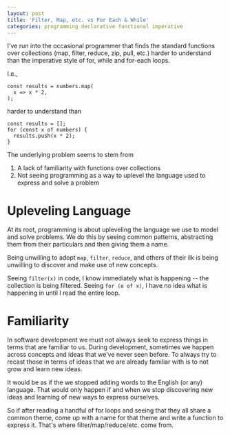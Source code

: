 ```yaml
---
layout: post
title: 'Filter, Map, etc. vs For Each & While'
categories: programming declarative functional imperative
---
```


I've run into the occasional programmer that finds the standard functions over collections (map, filter, reduce, zip, pull, etc.)
harder to understand than the imperative style of for, while and for-each loops.

I.e.,

```
const results = numbers.map(
  x => x * 2,
);
```

harder to understand than

```
const results = [];
for (const x of numbers) {
  results.push(x * 2);
}
```

The underlying problem seems to stem from

1. A lack of familiarity with functions over collections
2. Not seeing programming as a way to uplevel the language used to express and solve a problem

# Upleveling Language

At its root, programming is about upleveling the language we use to model and solve problems.
We do this by seeing common patterns, abstracting them from their particulars and then giving them a name.

Being unwilling to adopt `map`, `filter`, `reduce`, and others of their ilk is being unwilling to discover and make use of new concepts.

Seeing `filter(x)` in code, I know immediately what is happening -- the collection is being filtered.
Seeing `for (e of x)`, I have no idea what is happening in until I read the entire loop.

# Familiarity

In software development we must not always seek to express things in terms that are familiar to us. During development, sometimes we happen across concepts and ideas that we've never seen before. To always try to recast those in terms of ideas that we are already familiar with is to not grow and learn new ideas.

It would be as if the we stopped adding words to the English (or any) language. That would only happen if and when we stop discovering new ideas and learning of new ways to express ourselves.

So if after reading a handful of for loops and seeing that they all share a common theme, come up with a name for that theme and write a function to express it. That's where filter/map/reduce/etc. come from.

